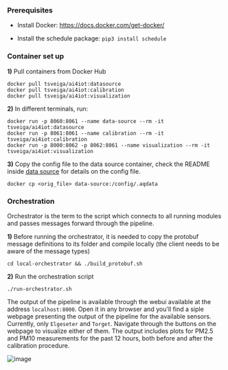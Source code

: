 ### Prerequisites

- Install Docker: https://docs.docker.com/get-docker/

- Install the schedule package: `pip3 install schedule`

### Container set up

**1)** Pull containers from Docker Hub

`docker pull tsveiga/ai4iot:datasource`  
`docker pull tsveiga/ai4iot:calibration`  
`docker pull tsveiga/ai4iot:visualization`

**2)** In different terminals, run:

`docker run -p 8060:8061 --name data-source --rm -it tsveiga/ai4iot:datasource`  
`docker run -p 8061:8061 --name calibration --rm -it tsveiga/ai4iot:calibration`  
`docker run -p 8000:8062 -p 8062:8061 --name visualization --rm -it tsveiga/ai4iot:visualization`
      
**3)** Copy the config file to the data source container, check the README inside [data source](data-source.md) for details on the config file.
 
 `docker cp <orig_file> data-source:/config/.aqdata`  

### Orchestration

Orchestrator is the term to the script which connects to all running modules and passes messages forward through the pipeline.

**1)** Before running the orchestrator, it is needed to copy the protobuf message definitions to its folder and compile locally (the client needs to be aware of the message types)

`cd local-orchestrator && ./build_protobuf.sh`

**2)** Run the orchestration script

`./run-orchestrator.sh`

The output of the pipeline is available through the webui available at the address `localhost:8000`. Open it in any browser and you'll find a siple webpage presenting the output of the pipeline for the available sensors. Currently, only `Elgeseter` and `Torget`. Navigate through the buttons on the webpage to visualize either of them. The output includes plots for PM2.5 and PM10 measurements for the past 12 hours, both before and after the calibration procedure.

![image](https://user-images.githubusercontent.com/45718165/143457667-9fba09d4-b0b3-494f-ab63-4378e5d91c63.png)
